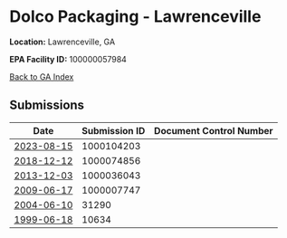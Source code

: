 # Dolco Packaging - Lawrenceville

**Location:** Lawrenceville, GA

**EPA Facility ID:** 100000057984

[Back to GA Index](../../index.md)

## Submissions

| Date | Submission ID | Document Control Number |
|------|--------------|-------------------------|
| [2023-08-15](submissions/1000104203.md) | 1000104203 |  |
| [2018-12-12](submissions/1000074856.md) | 1000074856 |  |
| [2013-12-03](submissions/1000036043.md) | 1000036043 |  |
| [2009-06-17](submissions/1000007747.md) | 1000007747 |  |
| [2004-06-10](submissions/31290.md) | 31290 |  |
| [1999-06-18](submissions/10634.md) | 10634 |  |
